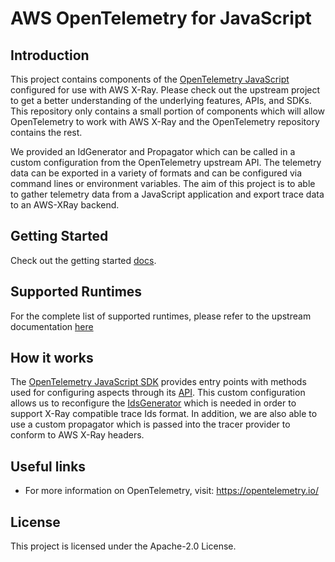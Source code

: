 # AWS OpenTelemetry for JavaScript

## Introduction

This project contains components of the [OpenTelemetry JavaScript](https://github.com/open-telemetry/opentelemetry-js) configured for use with AWS X-Ray. Please check out the upstream project to get a better understanding of the underlying features, APIs, and SDKs. This repository only contains a small portion of components which will allow OpenTelemetry to work with AWS X-Ray and the OpenTelemetry repository contains the rest.

We provided an IdGenerator and Propagator which can be called in a custom configuration from the OpenTelemetry upstream API. The telemetry data can be exported in a variety of formats and can be configured via command lines or environment variables. The aim of this project is to able to gather telemetry data from a JavaScript application and export trace data to an AWS-XRay backend.

## Getting Started

Check out the getting started [docs](https://aws-otel.github.io/docs/getting-started/javascript-sdk).

## Supported Runtimes

For the complete list of supported runtimes, please refer to the upstream documentation [here](https://github.com/open-telemetry/opentelemetry-js/blob/master/README.md#supported-runtimes)

## How it works

The [OpenTelemetry JavaScript SDK](https://github.com/open-telemetry/opentelemetry-js) provides entry points with methods used for configuring aspects through its [API](https://github.com/open-telemetry/opentelemetry-js/tree/75ae34c0a27ab6a7c618a1f899fe69e3cede51f9/packages/opentelemetry-api). This custom configuration allows us to reconfigure the [IdsGenerator](https://github.com/open-telemetry/opentelemetry-js/blob/221ced81d97bd78c839a366f0a77282ea9d5b1ee/packages/opentelemetry-core/src/platform/node/RandomIdGenerator.ts) which is needed in order to support X-Ray compatible trace Ids format. In addition, we are also able to use a custom propagator which is passed into the tracer provider to conform to AWS X-Ray headers. 

## Useful links

* For more information on OpenTelemetry, visit: https://opentelemetry.io/

## License

This project is licensed under the Apache-2.0 License.
